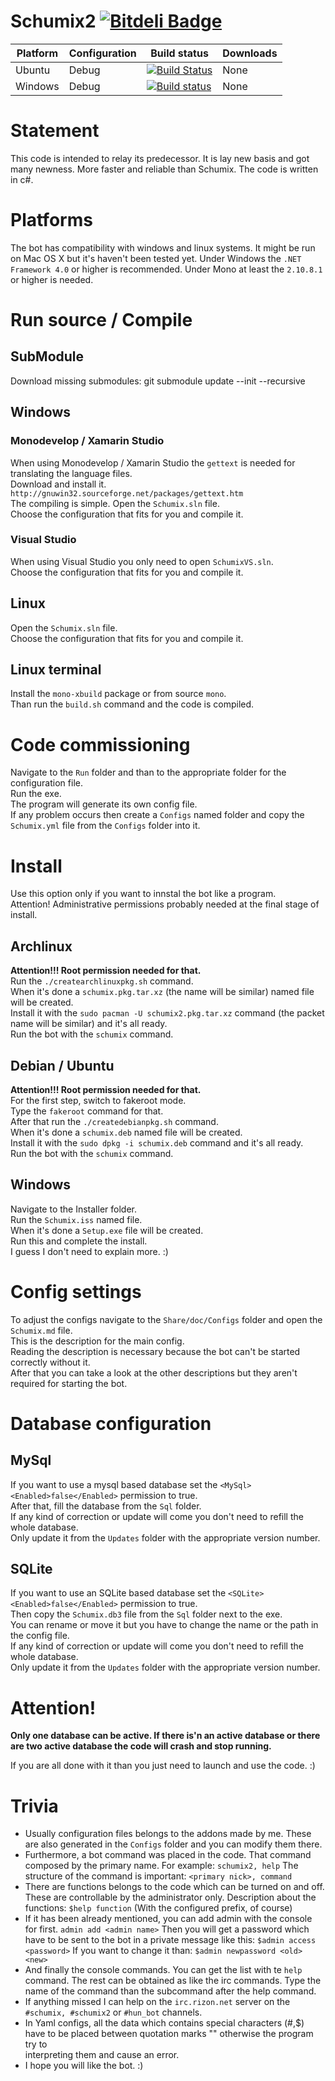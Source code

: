 # Schumix2 [![Bitdeli Badge](https://d2weczhvl823v0.cloudfront.net/Schumix/schumix2/trend.png)](https://bitdeli.com/free "Bitdeli Badge")

Platform | Configuration | Build status | Downloads
----|----|----|----
Ubuntu | Debug  | [![Build Status](https://travis-ci.org/Schumix/Schumix2.svg?branch=master)](https://travis-ci.org/Schumix/Schumix2) | None
Windows | Debug | [![Build status](https://ci.appveyor.com/api/projects/status/u8njmbb6ivqisgiu/branch/master)](https://ci.appveyor.com/project/megax/Schumix2) | None

# Statement

This code is intended to relay its predecessor. It is lay new basis and got many newness.
More faster and reliable than Schumix. The code is written in c#.

# Platforms

The bot has compatibility with windows and linux systems.
It might be run on Mac OS X but it's haven't been tested yet.
Under Windows the `.NET Framework 4.0` or higher is recommended.
Under Mono at least the `2.10.8.1` or higher is needed.

# Run source / Compile

## SubModule

Download missing submodules: git submodule update --init --recursive

## Windows

### Monodevelop / Xamarin Studio
When using Monodevelop / Xamarin Studio the `gettext` is needed for translating the language files.
<br/>Download and install it. `http://gnuwin32.sourceforge.net/packages/gettext.htm`
<br/>The compiling is simple. Open the `Schumix.sln` file.
<br/>Choose the configuration that fits for you and compile it.

### Visual Studio
When using Visual Studio you only need to open `SchumixVS.sln`.
<br/>Choose the configuration that fits for you and compile it.

## Linux

Open the `Schumix.sln` file.
<br/>Choose the configuration that fits for you and compile it.

## Linux terminal

Install the `mono-xbuild` package or from source `mono`.
<br/>Than run the `build.sh` command and the code is compiled.

# Code commissioning

Navigate to the `Run` folder and than to the appropriate folder for the configuration file.
<br/>Run the exe.
<br/>The program will generate its own config file.
<br/>If any problem occurs then create a `Configs` named folder and copy the `Schumix.yml` file from the `Configs` folder into it.

# Install

Use this option only if you want to innstal the bot like a program.
<br/>Attention! Administrative permissions probably needed at the final stage of install.

## Archlinux

**Attention!!! Root permission needed for that.**
<br/>Run the `./createarchlinuxpkg.sh` command.
<br/>When it's done a `schumix.pkg.tar.xz` (the name will be similar) named file will be created.
<br/>Install it with the `sudo pacman -U schumix2.pkg.tar.xz` command (the packet name will be similar) and it's all ready.
<br/>Run the bot with the `schumix` command.

## Debian / Ubuntu

**Attention!!! Root permission needed for that.**
<br/>For the first step, switch to fakeroot mode.
<br/>Type the `fakeroot` command for that.
<br/>After that run the `./createdebianpkg.sh` command.
<br/>When it's done a `schumix.deb` named file will be created.
<br/>Install it with the `sudo dpkg -i schumix.deb` command and it's all ready.
<br/>Run the bot with the `schumix` command.

## Windows

Navigate to the Installer folder.
<br/>Run the `Schumix.iss` named file.
<br/>When it's done a `Setup.exe` file will be created.
<br/>Run this and complete the install.
<br/>I guess I don't need to explain more. :)

# Config settings

To adjust the configs navigate to the `Share/doc/Configs` folder and open the `Schumix.md` file.
<br/>This is the description for the main config.
<br/>Reading the description is necessary because the bot can't be started correctly without it.
<br/>After that you can take a look at the other descriptions but they aren't required for starting the bot.

# Database configuration

## MySql

If you want to use a mysql based database set the `<MySql><Enabled>false</Enabled>` permission to true.
<br/>After that, fill the database from the `Sql` folder.
<br/>If any kind of correction or update will come you don't need to refill the whole database.
<br/>Only update it from the `Updates` folder with the appropriate version number.

## SQLite

If you want to use an SQLite based database set the `<SQLite><Enabled>false</Enabled>` permission to true.
<br/>Then copy the `Schumix.db3` file from the `Sql` folder next to the exe.
<br/>You can rename or move it but you have to change the name or the path in the config file.
<br/>If any kind of correction or update will come you don't need to refill the whole database.
<br/>Only update it from the `Updates` folder with the appropriate version number.

# Attention!

**Only one database can be active. If there is'n an active database or there are two active database the code will crash and stop running.**

If you are all done with it than you just need to launch and use the code. :)

# Trivia

* Usually configuration files belongs to the addons made by me. These are also generated in the `Configs` folder and you can modify them there.
* Furthermore, a bot command was placed in the code. That command composed by the primary name. For example: `schumix2, help`
  The structure of the command is important: `<primary nick>, command`
* There are functions belongs to the code which can be turned on and off. These are controllable by the administrator only.
  Description about the functions: `$help function` (With the configured prefix, of course)
* If it has been already mentioned, you can add admin with the console for first.
  `admin add <admin name>`
  Then you will get a password which have to be sent to the bot in a private message like this: `$admin access <password>`
  If you want to change it than: `$admin newpassword <old> <new>`
* And finally the console commands. You can get the list with te `help` command.
  The rest can be obtained as like the irc commands. Type the name of the command than the subcommand after the help command.
* If anything missed I can help on the `irc.rizon.net` server on the `#schumix, #schumix2` or `#hun_bot` channels.
* In Yaml configs, all the data which contains special characters (#,$) have to be placed between quotation marks "" otherwise the program try to    
  interpreting them and cause an error.
* I hope you will like the bot. :)
